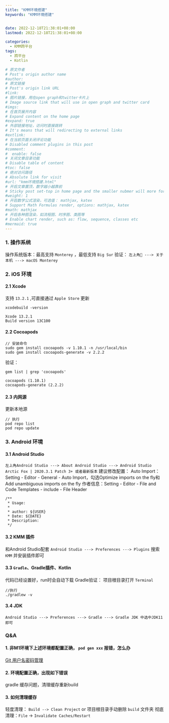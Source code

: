 ```yaml
---
title: "KMM环境搭建"
keywords: "KMM环境搭建"


date: 2022-12-18T21:38:01+08:00
lastmod: 2022-12-18T21:38:01+08:00

categories:
  - KMM跨平台
tags:
  - 跨平台
  - Kotlin

# 原文作者
# Post's origin author name
#author:
# 原文链接
# Post's origin link URL
#link:
# 图片链接，用在open graph和twitter卡片上
# Image source link that will use in open graph and twitter card
#imgs:
# 在首页展开内容
# Expand content on the home page
#expand: true
# 外部链接地址，访问时直接跳转
# It's means that will redirecting to external links
#extlink:
# 在当前页面关闭评论功能
# Disabled comment plugins in this post
#comment:
#  enable: false
# 关闭文章目录功能
# Disable table of content
#toc: false
# 绝对访问路径
# Absolute link for visit
#url: "kmm环境搭建.html"
# 开启文章置顶，数字越小越靠前
# Sticky post set-top in home page and the smaller nubmer will more forward.
#weight: 1
# 开启数学公式渲染，可选值： mathjax, katex
# Support Math Formulas render, options: mathjax, katex
#math: mathjax
# 开启各种图渲染，如流程图、时序图、类图等
# Enable chart render, such as: flow, sequence, classes etc
#mermaid: true
---
```


### 1. 操作系统 

操作系统版本：最高支持 `Monterey` ，最低支持 `Big Sur`
验证：
`左上角 ---> 关于本机 ---> macOS Monterey`
<!--more-->

### 2. iOS 环境

#### 2.1 Xcode

支持 `13.2.1` ,可直接通过 `Apple Store` 更新

```shell
xcodebuild -version 

Xcode 13.2.1 
Build version 13C100
```



#### 2.2 Cocoapods

```shell
// 安装命令
sudo gem install cocoapods -v 1.10.1 -n /usr/local/bin
sudo gem install cocoapods-generate -v 2.2.2
```

验证：

```shell
gem list | grep 'cocoapods'

cocoapods (1.10.1)
cocoapods-generate (2.2.2)
```



#### 2.3 内网源

更新本地源

```shell
// 执行
pod repo list
pod repo update
```





### 3. Android 环境

#### 3.1 Android Studio

`左上角Android Studio ---> About Android Studio ---> Android Studio Arctic Fox | 2020.3.1 Patch 3+ 或者最新版本`
建议修改配置：
Auto Import：Setting - Editor - General - Auto Import，勾选Optimize imports on the fly和Add unambiguous imports on the fly
作者信息：Setting - Editor - File and Code Templates - include - File Header

```shell
/**
 * Usage:
 *
 * author: ${USER}
 * Date: ${DATE}
 * Description:
 */

```

#### 3.2 KMM 插件

和Android Studio配套
`Android Studio ---> Preferences ---> Plugins` 搜索 `KMM` 并安装插件即可

#### 3.3 `Gradle`、Gradle插件、Kotlin

代码已经设置好，run时会自动下载
Gradle验证：
项目根目录打开 `Terminal`

```shell
//执行
./gradlew -v 
```

#### 3.4 JDK

`Android Studio ---> Preferences ---> Gradle ---> Gradle JDK 中选中JDK11即可`



### Q&A

#### 1. 非M1环境下上述环境都配置正确， `pod gen xxx` 报错，怎么办

[Git 用户名密码管理](https://support.huaweicloud.com/intl/zh-cn/usermanual-codehub/devcloud_hlp_00073.html#devcloud_hlp_00073__section33428900)

#### 2. 环境配置正确，出现如下错误

gradle 缓存问题，清理缓存重新build

#### 3. 如何清理缓存

轻度清理： `Build --> Clean Project` or 项目根目录手动删除 `build` 文件夹
彻底清理：`File` -> `Invalidate Caches/Restart`

<!--more-->
